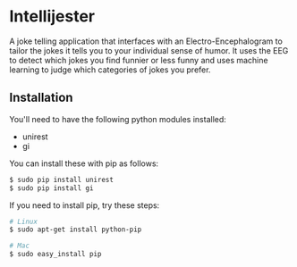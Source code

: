 Intellijester
=============

A joke telling application that interfaces with an Electro-Encephalogram to
tailor the jokes it tells you to your individual sense of humor. It uses the
EEG to detect which jokes you find funnier or less funny and uses machine
learning to judge which categories of jokes you prefer.

Installation
------------

You'll need to have the following python modules installed:

 - unirest
 - gi

You can install these with pip as follows:

```Bash
$ sudo pip install unirest
$ sudo pip install gi
```

If you need to install pip, try these steps:

```Bash
# Linux
$ sudo apt-get install python-pip

# Mac
$ sudo easy_install pip
```


